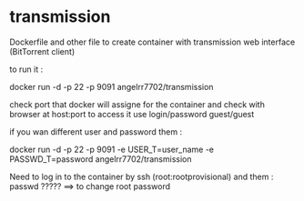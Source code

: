 transmission
============

Dockerfile and other file to create container with transmission web interface (BitTorrent client)


to run it :


docker run -d -p 22 -p 9091 angelrr7702/transmission

check port that docker will assigne for the container and check with browser at host:port to access it use login/password guest/guest

if you wan different user and password them :

docker run -d -p 22 -p 9091 -e USER_T=user_name   -e PASSWD_T=password  angelrr7702/transmission



Need to log in to the container by ssh (root:rootprovisional) and them : passwd ????? ==> to change root password
